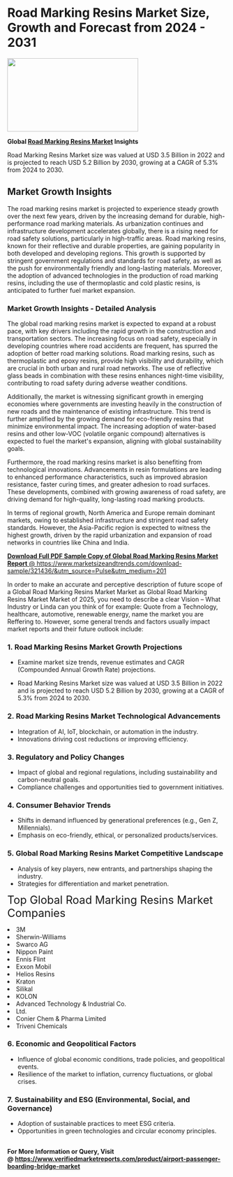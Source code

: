 <H1>Road Marking Resins Market Size, Growth and Forecast from 2024 - 2031</H1><img class="aligncenter size-medium wp-image-584254" src="https://thirdeyenews.in/wp-content/uploads/2024/09/Global-Market-Research-300x168.jpeg" alt="" width="300" height="168" /><p><strong>Global&nbsp;<a href="https://www.marketsizeandtrends.com/download-sample/321436/&amp;utm_source=Pulse&amp;utm_medium=201">Road Marking Resins Market</a> Insights</strong></p><p>Road Marking Resins Market size was valued at USD 3.5 Billion in 2022 and is projected to reach USD 5.2 Billion by 2030, growing at a CAGR of 5.3% from 2024 to 2030.</p><p><h2>Market Growth Insights</h2> <p>The road marking resins market is projected to experience steady growth over the next few years, driven by the increasing demand for durable, high-performance road marking materials. As urbanization continues and infrastructure development accelerates globally, there is a rising need for road safety solutions, particularly in high-traffic areas. Road marking resins, known for their reflective and durable properties, are gaining popularity in both developed and developing regions. This growth is supported by stringent government regulations and standards for road safety, as well as the push for environmentally friendly and long-lasting materials. Moreover, the adoption of advanced technologies in the production of road marking resins, including the use of thermoplastic and cold plastic resins, is anticipated to further fuel market expansion.</p> <p><a href="#"></a></p> <h3>Market Growth Insights - Detailed Analysis</h3> <p>The global road marking resins market is expected to expand at a robust pace, with key drivers including the rapid growth in the construction and transportation sectors. The increasing focus on road safety, especially in developing countries where road accidents are frequent, has spurred the adoption of better road marking solutions. Road marking resins, such as thermoplastic and epoxy resins, provide high visibility and durability, which are crucial in both urban and rural road networks. The use of reflective glass beads in combination with these resins enhances night-time visibility, contributing to road safety during adverse weather conditions.</p> <p>Additionally, the market is witnessing significant growth in emerging economies where governments are investing heavily in the construction of new roads and the maintenance of existing infrastructure. This trend is further amplified by the growing demand for eco-friendly resins that minimize environmental impact. The increasing adoption of water-based resins and other low-VOC (volatile organic compound) alternatives is expected to fuel the market's expansion, aligning with global sustainability goals.</p> <p>Furthermore, the road marking resins market is also benefiting from technological innovations. Advancements in resin formulations are leading to enhanced performance characteristics, such as improved abrasion resistance, faster curing times, and greater adhesion to road surfaces. These developments, combined with growing awareness of road safety, are driving demand for high-quality, long-lasting road marking products.</p> <p>In terms of regional growth, North America and Europe remain dominant markets, owing to established infrastructure and stringent road safety standards. However, the Asia-Pacific region is expected to witness the highest growth, driven by the rapid urbanization and expansion of road networks in countries like China and India.</p> <p><a href="#"></p><p><span class=""><strong>Download Full PDF Sample Copy of Global Road Marking Resins Market Report</strong> @ <a href="https://www.marketsizeandtrends.com/download-sample/321436/&amp;utm_source=Pulse&amp;utm_medium=201" target="_blank">https://www.marketsizeandtrends.com/download-sample/321436/&amp;utm_source=Pulse&amp;utm_medium=201</a></span></p><p>In order to make an accurate and perceptive description of future scope of a Global&nbsp;Road Marking Resins Market Market as Global&nbsp;Road Marking Resins Market Market of 2025, you need to describe a clear Vision &ndash; What Industry or Linda can you think of for example: Quote from a Technology, healthcare, automotive, renewable energy, name the market you are Reffering to. However, some general trends and factors usually impact market reports and their future outlook include:</p><h3>1.&nbsp;<strong>Road Marking Resins Market Growth Projections</strong></h3><ul><li>Examine market size trends, revenue estimates and CAGR (Compounded Annual Growth Rate) projections.</li><li><p>Road Marking Resins Market size was valued at USD 3.5 Billion in 2022 and is projected to reach USD 5.2 Billion by 2030, growing at a CAGR of 5.3% from 2024 to 2030.</p></li></ul><h3>2.&nbsp;<strong>Road Marking Resins Market Technological Advancements</strong></h3><ul><li>Integration of AI, IoT, blockchain, or automation in the industry.</li><li>Innovations driving cost reductions or improving efficiency.</li></ul><h3>3.&nbsp;<strong>Regulatory and Policy Changes</strong></h3><ul><li>Impact of global and regional regulations, including sustainability and carbon-neutral goals.</li><li>Compliance challenges and opportunities tied to government initiatives.</li></ul><h3>4.&nbsp;<strong>Consumer Behavior Trends</strong></h3><ul><li>Shifts in demand influenced by generational preferences (e.g., Gen Z, Millennials).</li><li>Emphasis on eco-friendly, ethical, or personalized products/services.</li></ul><h3>5.&nbsp;<strong>Global Road Marking Resins Market Competitive Landscape</strong></h3><ul><li>Analysis of key players, new entrants, and partnerships shaping the industry.</li><li>Strategies for differentiation and market penetration.</li></ul><p data-pm-slice="1 1 []"><span style="color: inherit; font-family: inherit; font-size: 25px;">Top Global Road Marking Resins Market Companies</span></p><div class="" data-test-id=""><p><li>3M</li><li> Sherwin-Williams</li><li> Swarco AG</li><li> Nippon Paint</li><li> Ennis Flint</li><li> Exxon Mobil</li><li> Helios Resins</li><li> Kraton</li><li> Silikal</li><li> KOLON</li><li> Advanced Technology & Industrial Co.</li><li> Ltd.</li><li> Conier Chem & Pharma Limited</li><li> Triveni Chemicals</li></p></div><h3>6.&nbsp;<strong>Economic and Geopolitical Factors</strong></h3><ul><li>Influence of global economic conditions, trade policies, and geopolitical events.</li><li>Resilience of the market to inflation, currency fluctuations, or global crises.</li></ul><h3>7.&nbsp;<strong>Sustainability and ESG (Environmental, Social, and Governance)</strong></h3><ul><li>Adoption of sustainable practices to meet ESG criteria.</li><li>Opportunities in green technologies and circular economy principles.</li></ul><h2><strong style="font-size: 14px;">For More Information or Query, Visit @&nbsp;</strong><a style="background-color: #ffffff; font-size: 14px;" href="https://www.marketsizeandtrends.com/report/road-marking-resins-market/" target="_blank">https://www.verifiedmarketreports.com/product/airport-passenger-boarding-bridge-market</a></h2>